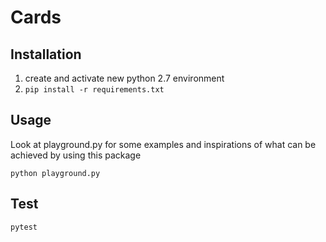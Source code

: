 # Cards

## Installation
1. create and activate new python 2.7 environment
2. `pip install -r requirements.txt`

## Usage
Look at playground.py for some examples and inspirations of what can be
achieved by using this package

`python playground.py`

## Test

`pytest`
